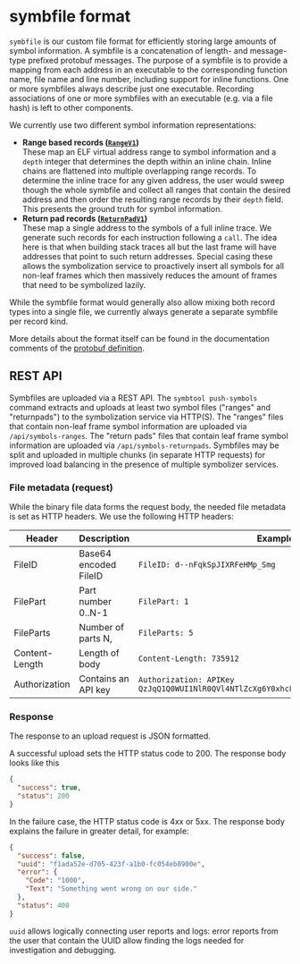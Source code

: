 symbfile format
===============

`symbfile` is our custom file format for efficiently storing large amounts of
symbol information. A symbfile is a concatenation of length- and message-type
prefixed protobuf messages. The purpose of a symbfile is to provide a mapping
from each address in an executable to the corresponding function name, file name
and line number, including support for inline functions. One or more symbfiles
always describe just one executable. Recording associations of one or more
symbfiles with an executable (e.g. via a file hash) is left to other components.

We currently use two different symbol information representations:

- **Range based records ([`RangeV1`])**\
  These map an ELF virtual address range to symbol information and a `depth` integer that
  determines the depth within an inline chain. Inline chains are flattened into
  multiple overlapping range records. To determine the inline trace for any
  given address, the user would sweep though the whole symbfile and collect all
  ranges that contain the desired address and then order the resulting range
  records by their `depth` field. This presents the ground truth for symbol
  information.
- **Return pad records ([`ReturnPadV1`])**\
  These map a single address to the symbols of a full inline trace. We generate
  such records for each instruction following a `call`. The idea here is that
  when building stack traces all but the last frame will have addresses that
  point to such return addresses. Special casing these allows the symbolization
  service to proactively insert all symbols for all non-leaf frames which then
  massively reduces the amount of frames that need to be symbolized lazily.

While the symbfile format would generally also allow mixing both record types
into a single file, we currently always generate a separate symbfile per record
kind.

More details about the format itself can be found in the documentation comments
of the [protobuf definition][symbfile-proto].

[`RangeV1`]: ./symbfile.proto#L120
[`ReturnPadV1`]: ./symbfile.proto#L212
[symbfile-proto]: ./symbfile.proto

## REST API

Symbfiles are uploaded via a REST API. The `symbtool push-symbols` command
extracts and uploads at least two symbol files ("ranges" and "returnpads") to
the symbolization service via HTTP(S). The "ranges" files that contain non-leaf
frame symbol information are uploaded via `/api/symbols-ranges`. The "return
pads" files that contain leaf frame symbol information are uploaded via
`/api/symbols-returnpads`. Symbfiles may be split and uploaded in multiple
chunks (in separate HTTP requests) for improved load balancing in the presence
of multiple symbolizer services.

### File metadata (request)

While the binary file data forms the request body, the needed file metadata is
set as HTTP headers. We use the following HTTP headers:

| Header         | Description            | Example                                                                              |
| -------------- | ---------------------- | ------------------------------------------------------------------------------------ |
| FileID         | Base64 encoded FileID  | `FileID: d--nFqkSpJIXRFeHMp_Smg`                                                     |
| FilePart       | Part number 0..N-1     | `FilePart: 1`                                                                        |
| FileParts      | Number of parts N,     | `FileParts: 5`                                                                       |
| Content-Length | Length of body         | `Content-Length: 735912`                                                             |
| Authorization  | Contains an API key    | `Authorization: APIKey QzJqQ1Q0WUI1NlR0QVl4NTlZcXg6Y0xhcFN1S2tTSXlyTFlNTUloclJvdw==` |

### Response

The response to an upload request is JSON formatted.

A successful upload sets the HTTP status code to 200. The response body looks
like this

```json
{
  "success": true,
  "status": 200
}
```

In the failure case, the HTTP status code is 4xx or 5xx. The response body
explains the failure in greater detail, for example:

```json
{
  "success": false,
  "uuid": "f1ada52e-d705-423f-a1b0-fc054eb8900e",
  "error": {
    "Code": "1000",
    "Text": "Something went wrong on our side."
  },
  "status": 400
}
```

`uuid` allows logically connecting user reports and logs: error reports from
the user that contain the UUID allow finding the logs needed for
investigation and debugging.
